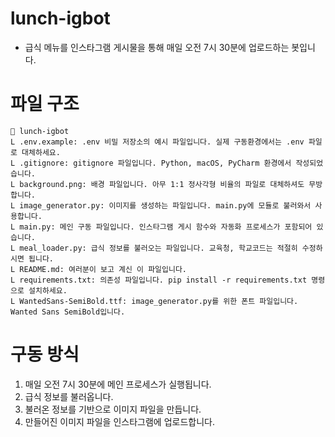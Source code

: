 # lunch-igbot
- 급식 메뉴를 인스타그램 게시물을 통해 매일 오전 7시 30분에 업로드하는 봇입니다.

# 파일 구조
```
📁 lunch-igbot
L .env.example: .env 비밀 저장소의 예시 파일입니다. 실제 구동환경에서는 .env 파일로 대체하세요.
L .gitignore: gitignore 파일입니다. Python, macOS, PyCharm 환경에서 작성되었습니다.
L background.png: 배경 파일입니다. 아무 1:1 정사각형 비율의 파일로 대체하셔도 무방합니다.
L image_generator.py: 이미지를 생성하는 파일입니다. main.py에 모듈로 불러와서 사용합니다.
L main.py: 메인 구동 파일입니다. 인스타그램 게시 함수와 자동화 프로세스가 포함되어 있습니다.
L meal_loader.py: 급식 정보를 불러오는 파일입니다. 교육청, 학교코드는 적절히 수정하시면 됩니다.
L README.md: 여러분이 보고 계신 이 파일입니다.
L requirements.txt: 의존성 파일입니다. pip install -r requirements.txt 명령으로 설치하세요.
L WantedSans-SemiBold.ttf: image_generator.py를 위한 폰트 파일입니다. Wanted Sans SemiBold입니다.
```

# 구동 방식
1. 매일 오전 7시 30분에 메인 프로세스가 실행됩니다. 
2. 급식 정보를 불러옵니다. 
3. 불러온 정보를 기반으로 이미지 파일을 만듭니다.
4. 만들어진 이미지 파일을 인스타그램에 업로드합니다.